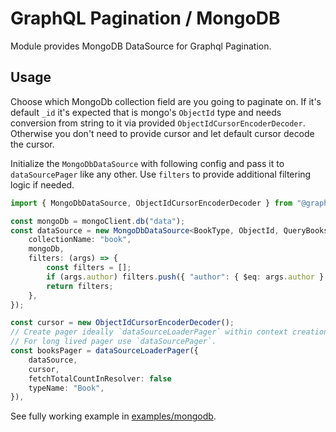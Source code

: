 # GraphQL Pagination / MongoDB

Module provides MongoDB DataSource for Graphql Pagination.


## Usage

Choose which MongoDb collection field are you going to paginate on.
If it's default `_id` it's expected that is mongo's `ObjectId` type and needs conversion from string to it via provided `ObjectIdCursorEncoderDecoder`. 
Otherwise you don't need to provide cursor and let default cursor decode the cursor. 

Initialize the `MongoDbDataSource` with following config and pass it to `dataSourcePager` like any other.
Use `filters` to provide additional filtering logic if needed.


```ts
import { MongoDbDataSource, ObjectIdCursorEncoderDecoder } from "@graphql-pagination/mongodb";

const mongoDb = mongoClient.db("data");
const dataSource = new MongoDbDataSource<BookType, ObjectId, QueryBooksArgs, QueryBooks_DescArgs>({
    collectionName: "book",
    mongoDb,
    filters: (args) => {
        const filters = [];
        if (args.author) filters.push({ "author": { $eq: args.author } });
        return filters;
    },
});

const cursor = new ObjectIdCursorEncoderDecoder();
// Create pager ideally `dataSourceLoaderPager` within context creation to get benefit of memoization.
// For long lived pager use `dataSourcePager`.
const booksPager = dataSourceLoaderPager({ 
    dataSource, 
    cursor, 
    fetchTotalCountInResolver: false 
    typeName: "Book",
}),
```

See fully working example in [examples/mongodb](../../examples/mongodb).
